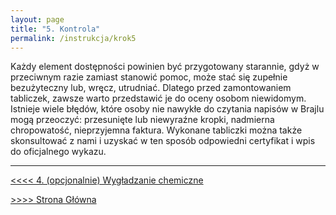 ```yaml
---
layout: page
title: "5. Kontrola"
permalink: /instrukcja/krok5
---
```


Każdy element dostępności powinien być przygotowany starannie, gdyż w przeciwnym razie zamiast stanowić pomoc, może stać się zupełnie bezużyteczny lub, wręcz, utrudniać. Dlatego przed zamontowaniem tabliczek, zawsze warto przedstawić je do oceny osobom niewidomym. Istnieje wiele błędów, które osoby nie nawykłe do czytania napisów w Brajlu mogą przeoczyć: przesunięte lub niewyraźne kropki, nadmierna chropowatość, nieprzyjemna faktura.
Wykonane tabliczki można także skonsultować z nami i uzyskać w ten sposób odpowiedni certyfikat i wpis do oficjalnego wykazu.

---

[<<<< 4. (opcjonalnie) Wygładzanie chemiczne](wygladzanie.md)

[>>>> Strona Główna](../index.md)
